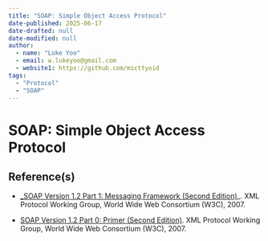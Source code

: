 ```yaml
---
title: "SOAP: Simple Object Access Protocol"
date-published: 2025-06-17
date-drafted: null
date-modified: null
author:
  - name: "Luke Yoo"
  - email: w.lukeyoo@gmail.com
  - website1: https://github.com/micttyoid
tags:
  - "Protocol"
  - "SOAP"
---
```


# SOAP: Simple Object Access Protocol

## Reference(s)

- [_SOAP Version 1.2 Part 1: Messaging Framework (Second Edition)](https://www.w3.org/TR/soap12-part1/)_. XML Protocol Working Group, World Wide Web Consortium (W3C), 2007.

- [SOAP Version 1.2 Part 0: Primer (Second Edition)](https://www.w3.org/TR/soap12-part0/). XML Protocol Working Group, World Wide Web Consortium (W3C), 2007.



